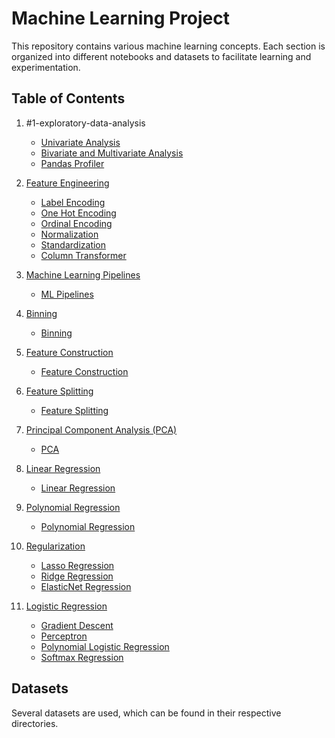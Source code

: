 # Machine Learning Project

This repository contains various machine learning concepts. Each section is organized into different notebooks and datasets to facilitate learning and experimentation.

## Table of Contents

1. #1-exploratory-data-analysis
   - [Univariate Analysis](./1.exploratory-data%20-analysis/univariate.ipynb)
   - [Bivariate and Multivariate Analysis](./1.exploratory-data%20-analysis/bivariate-multivariate.ipynb)
   - [Pandas Profiler](./1.exploratory-data%20-analysis/pandas-profiler.ipynb)
   
2. [Feature Engineering](#2-feature-engineering)
   - [Label Encoding](./2.feature-engineering/label-encoding.ipynb)
   - [One Hot Encoding](./2.feature-engineering/one-hot-encoding.ipynb)
   - [Ordinal Encoding](./2.feature-engineering/ordinal-encoding.ipynb)
   - [Normalization](./2.feature-engineering/normalization.ipynb)
   - [Standardization](./2.feature-engineering/standardization.ipynb)
   - [Column Transformer](./2.feature-engineering/column-transformer.ipynb)

3. [Machine Learning Pipelines](#3-machine-learning-pipelines)
   - [ML Pipelines](./3.machine-learning-pipelines/machine-learning-pipelines.ipynb)

4. [Binning](#4-binning)
   - [Binning](./4.binning/binning.ipynb)

5. [Feature Construction](#5-feature-construction)
   - [Feature Construction](./5.feature-construction/feature-construction.ipynb)

6. [Feature Splitting](#6-feature-splitting)
   - [Feature Splitting](./6.feature-splitting/feature-splitting.ipynb)

7. [Principal Component Analysis (PCA)](#7-principal-component-analysis-pca)
   - [PCA](./7.principle-component-analysis(PCA)/principle-component-analysis(PCA).ipynb)

8. [Linear Regression](#8-linear-regression)
   - [Linear Regression](./8.linear-regression/linear-regression.ipynb)

9. [Polynomial Regression](#9-polynomial-regression)
   - [Polynomial Regression](./9.polynomial-regression/polynomial-regression.ipynb)

10. [Regularization](#10-regularization)
    - [Lasso Regression](./10.regularization/lasso-regression.ipynb)
    - [Ridge Regression](./10.regularization/ridge-regression.ipynb)
    - [ElasticNet Regression](./10.regularization/elasticnet-regression.ipynb)

11. [Logistic Regression](#11-logistic-regression)
    - [Gradient Descent](./11.logistic-regression/gradient-descent.ipynb)
    - [Perceptron](./11.logistic-regression/perceptron.ipynb)
    - [Polynomial Logistic Regression](./11.logistic-regression/polynomial-logistic-regression.ipynb)
    - [Softmax Regression](./11.logistic-regression/softmax-regression.ipynb)

## Datasets

Several datasets are used, which can be found in their respective directories.
